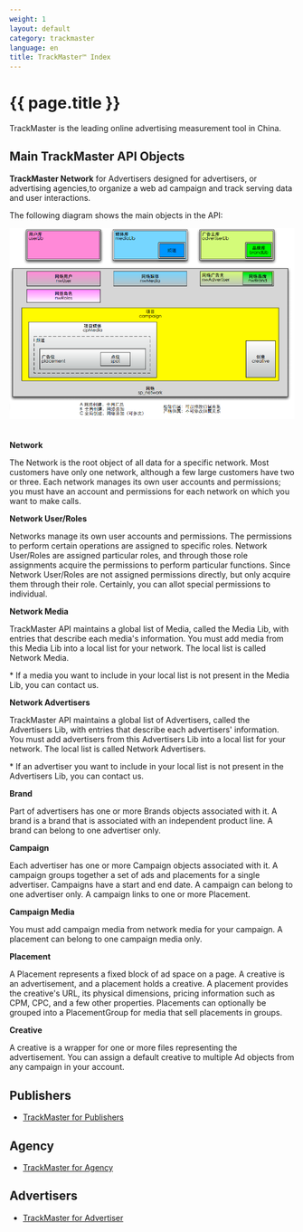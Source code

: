 ```yaml
---
weight: 1
layout: default
category: trackmaster
language: en
title: TrackMaster™ Index
---
```



# {{ page.title }}

TrackMaster is the leading online advertising measurement tool in China.


## Main TrackMaster API Objects

**TrackMaster Network** for Advertisers designed for advertisers, or advertising agencies,to organize a web ad campaign and track serving data and user interactions. 

The following diagram shows the main objects in the API:

![Trackmaster Architecture](/doc/trackmaster/v1/cn/trackmaster.png "API Architecture")  
　　

**Network**  

The Network is the root object of all data for a specific network. Most customers have only one network, although a few large customers have two or three. Each network manages its own user accounts and permissions; you must have an account and permissions for each network on which you want to make calls. 

**Network User/Roles**  

Networks manage its own user accounts and permissions. The permissions to perform certain operations are assigned to specific roles. Network User/Roles are assigned particular roles, and through those role assignments acquire the permissions to perform particular functions. Since Network User/Roles are not assigned permissions directly, but only acquire them through their role. Certainly, you can allot special permissions to individual.  


**Network Media**  

TrackMaster API maintains a global list of Media, called the Media Lib, with entries that describe each media's information. You must add media from this Media Lib into a local list for your network. The local list is called Network Media. 

\* If a media you want to include in your local list is not present in the Media Lib, you can contact us.

**Network Advertisers**  

TrackMaster API maintains a global list of Advertisers, called the Advertisers Lib, with entries that describe each advertisers' information. You must add advertisers from this Advertisers Lib into a local list for your network. The local list is called Network Advertisers. 

\* If an advertiser you want to include in your local list is not present in the Advertisers Lib, you can contact us.

**Brand**  

Part of advertisers has one or more Brands objects associated with it. A brand is a brand that is associated with an independent product line. A brand can belong to one advertiser only.

**Campaign**  

Each advertiser has one or more Campaign objects associated with it. A campaign groups together a set of ads and placements for a single advertiser. Campaigns have a start and end date. A campaign can belong to one advertiser only. A campaign links to one or more Placement. 

**Campaign Media**  

You must add campaign media from network media for your campaign. A placement can belong to one campaign media only.

**Placement**  

A Placement represents a fixed block of ad space on a page. A creative is an advertisement, and a placement holds a creative. A placement provides the creative's URL, its physical dimensions, pricing information such as CPM, CPC, and a few other properties. Placements can optionally be grouped into a PlacementGroup for media that sell placements in groups.


**Creative**

A creative is a wrapper for one or more files representing the advertisement. You can assign a default creative to multiple Ad objects from any campaign in your account. 

## Publishers ##

* [TrackMaster for Publishers ](/doc/trackmaster/v1/en/publisher.html)

## Agency ##

* [TrackMaster for Agency ](/doc/trackmaster/v1/en/agency.html)

## Advertisers ##      
* [TrackMaster for Advertiser ](/doc/trackmaster/v1/en/advertisers.html)